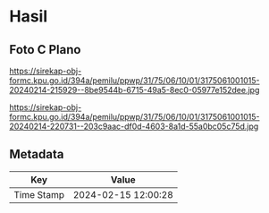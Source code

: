 # Hasil

## Foto C Plano

https://sirekap-obj-formc.kpu.go.id/394a/pemilu/ppwp/31/75/06/10/01/3175061001015-20240214-215929--8be9544b-6715-49a5-8ec0-05977e152dee.jpg

https://sirekap-obj-formc.kpu.go.id/394a/pemilu/ppwp/31/75/06/10/01/3175061001015-20240214-220731--203c9aac-df0d-4603-8a1d-55a0bc05c75d.jpg


## Metadata

| Key        | Value               |
| ---------- | ------------------- |
| Time Stamp | 2024-02-15 12:00:28 |



